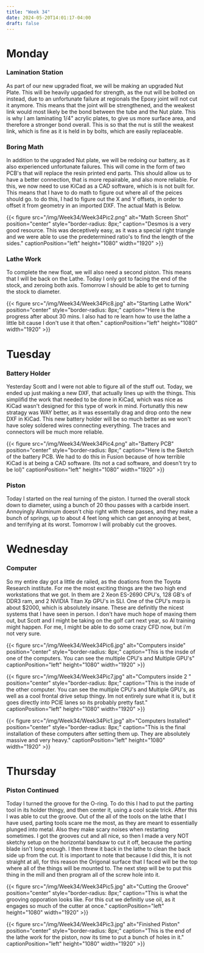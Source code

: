 ```yaml
---
title: "Week 34"
date: 2024-05-20T14:01:17-04:00
draft: false
---
```



# Monday

### Lamination Station 

As part of our new upgraded float, we will be making an upgraded Nut Plate. This will be heavily upgaded for strength, as the nut will be bolted on instead, due to an unfortunate failure at regionals the Epoxy joint will not cut it anymore. This means that the joint will be strengthened, and the weakest link would most likely be the bond between the tube and the Nut plate. This is why I am laminating 1/4" acrylic plates, to give us more surface area, and therefore a stronger bond overall. This is so that the nut is still the weakest link, which is fine as it is held in by bolts, which are easily replaceable. 

### Boring Math 

In addition to the upgraded Nut plate, we will be redoing our battery, as it also experienced unfortunate failures. This will come in the form of two PCB's that will replace the resin printed end parts. This should allow us to have a better connection, that is more repairable, and also more reliable. For this, we now need to use KiCad as a CAD software, which is is not built for. This means that I have to do math to figure out where all of the peices should go. to do this, I had to figure out the X and Y offsets, in order to offset it from geometry in an imported DXF. The actual Math is Below. 

{{< figure src="/img/Week34/Week34Pic2.png" alt="Math Screen Shot" position="center" style="border-radius: 8px;" caption="Desmos is a very good resource. This was deceptively easy, as it was a special right triangle and we were able to use the predetermined ratio's to find the length of the sides." captionPosition="left" height="1080" width="1920" >}}

### Lathe Work 

To complete the new float, we will also need a second piston. This means that I will be back on the Lathe. Today I only got to facing the end of the stock, and zeroing both axis. Tomorrow I should be able to get to turning the stock to diameter.

{{< figure src="/img/Week34/Week34Pic8.jpg" alt="Starting Lathe Work" position="center" style="border-radius: 8px;" caption="Here is the progress after about 30 mins. I also had to re learn how to use the lathe a little bit cause I don't use it that often." captionPosition="left" height="1080" width="1920" >}}

# Tuesday 

### Battery Holder

Yesterday Scott and I were not able to figure all of the stuff out. Today, we ended up just making a new DXF, that actually lines up with the things. This simplifid the work that needed to be done in KiCad, which was nice as KiCad wasn't designed for this type of work in mind. Fortunatly this new stratagy was WAY better, as it was essentally drag and drop onto the new DXF in KiCad. This new battery holder will be so much better as we won't have soley soldered wires connecting everything. The traces and connectors will be much more reliable. 

{{< figure src="/img/Week34/Week34Pic4.png" alt="Battery PCB" position="center" style="border-radius: 8px;" caption="Here is the Sketch of the battery PCB. We had to do this in Fusion because of how terrible KiCad is at being a CAD software. (Its not a cad software, and doesn't try to be lol)" captionPosition="left" height="1080" width="1920" >}}

### Piston

Today I started on the real turning of the piston. I turned the overall stock down to diameter, using a bunch of 20 thou passes with a carbide insert. Annoyingly Aluminum doesn't chip right with these passes, and they make a bunch of springs, up to about 4 feet long which can get annoying at best, and terrifying at its worst. Tomorrow I will probably cut the grooves. 

 # Wednesday 

### Computer

So my entire day got a little de railed, as the doations from the Toyota Research institute. For me the most exciting things are the two high end workstations that we got. In them are 2 Xeon ES-2690 CPU's, 128 GB's of DDR3 ram, and 2 NVIDIA Titan Xp GPU's in SLI. One of the CPU's msrp is about $2000, which is absolutely insane. These are definitly the nicest systems that I have seen in person. I don't have much hope of maxing them out, but Scott and I might be taking on the golf cart next year, so AI training might happen. For me, I might be able to do some crazy CFD now, but i'm not very sure. 

{{< figure src="/img/Week34/Week34Pic6.jpg" alt="Computers inside" position="center" style="border-radius: 8px;" caption="This is the insde of one of the computers. You can see the multiple CPU's and Multiple GPU's" captionPosition="left" height="1080" width="1920" >}}

{{< figure src="/img/Week34/Week34Pic7.jpg" alt="Computers inside 2 " position="center" style="border-radius: 8px;" caption="This is the insde of the other computer. You can see the multiple CPU's and Multiple GPU's, as well as a cool frontal drive setup thingy. Im not entirely sure what it is, but it goes directly into PCIE lanes so its probably pretty fast." captionPosition="left" height="1080" width="1920" >}}

{{< figure src="/img/Week34/Week34Pic1.jpg" alt="Computers Installed" position="center" style="border-radius: 8px;" caption="This is the final installation of these computers after setting them up. They are absolutely massive and very heavy." captionPosition="left" height="1080" width="1920" >}}

# Thursday

### Piston Continued 

Today I turned the groove for the O-ring. To do this I had to put the parting tool in its holder thingy, and then center it, using a cool scale trick. After this I was able to cut the groove. Out of the all of the tools on the lathe that I have used, parting tools scare me the most, as they are meant to essentially plunged into metal. Also they make scary noises when restarting sometimes. I got the grooves cut and all nice, so then I made a very NOT sketchy setup on the horizontal bandsaw to cut it off, because the  parting blade isn't long enough. I then threw it back in the lathe to clean the back side up from the cut. It is important to note that because I did this, It is not straight at all, for this reason the Origonal surface that I faced will be the top where all of the things will be mounted to. The next step will be to put this thing in the mill and then program all of the screw hole into it. 

{{< figure src="/img/Week34/Week34Pic5.jpg" alt="Cutting the Groove" position="center" style="border-radius: 8px;" caption="This is what the grooving opporation looks like. For this cut we definitly use oil, as it engages so much of the cutter at once." captionPosition="left" height="1080" width="1920" >}}

{{< figure src="/img/Week34/Week34Pic3.jpg" alt="Finished Piston" position="center" style="border-radius: 8px;" caption="This is the end of the lathe work for the piston, now its time to put a bunch of holes in it." captionPosition="left" height="1080" width="1920" >}}